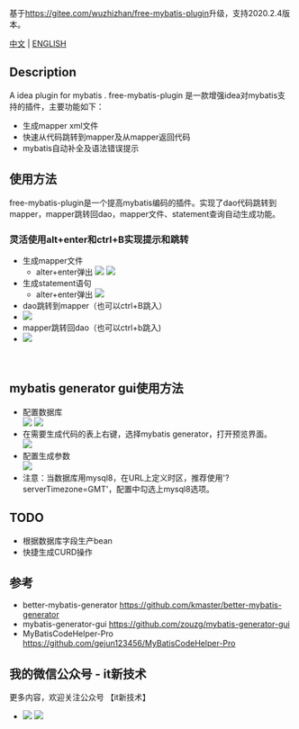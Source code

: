 基于<https://gitee.com/wuzhizhan/free-mybatis-plugin>升级，支持2020.2.4版本。

[中文](README.md) | 
[ENGLISH](README_EN.md)

## Description
A idea plugin for mybatis .
free-mybatis-plugin 是一款增强idea对mybatis支持的插件，主要功能如下：
- 生成mapper xml文件
- 快速从代码跳转到mapper及从mapper返回代码
- mybatis自动补全及语法错误提示

## 使用方法
free-mybatis-plugin是一个提高mybatis编码的插件。实现了dao代码跳转到mapper，mapper跳转回dao，mapper文件、statement查询自动生成功能。
### 灵活使用alt+enter和ctrl+B实现提示和跳转
- 生成mapper文件
    - alter+enter弹出
![](https://images.gitee.com/uploads/images/2020/0121/151849_26a01dec_131460.png)
![](https://images.gitee.com/uploads/images/2020/0121/151849_59d74c18_131460.jpeg)
- 生成statement语句
    - alter+enter弹出
![](https://images.gitee.com/uploads/images/2020/0121/151849_594bfd4d_131460.jpeg)
- dao跳转到mapper（也可以ctrl+B跳入）
- ![](https://images.gitee.com/uploads/images/2020/0121/151850_9821ea07_131460.jpeg)
- mapper跳转回dao（也可以ctrl+b跳入)
- ![](https://images.gitee.com/uploads/images/2020/0121/151850_6ff9859f_131460.jpeg)
<br><br><br>
## mybatis generator gui使用方法
- 配置数据库<br>
![](https://images.gitee.com/uploads/images/2020/0121/151850_7decd93e_131460.png)
![](https://images.gitee.com/uploads/images/2020/0121/151849_3b35abd0_131460.png)
- 在需要生成代码的表上右键，选择mybatis generator，打开预览界面。 <br>
![](https://images.gitee.com/uploads/images/2020/0121/151849_6552ab20_131460.png)
- 配置生成参数<br>
![](https://images.gitee.com/uploads/images/2020/0121/151849_7fd4ada5_131460.png)
- 注意：当数据库用mysql8，在URL上定义时区，推荐使用'?serverTimezone=GMT'，配置中勾选上mysql8选项。<br>
   
## TODO
- 根据数据库字段生产bean
- 快捷生成CURD操作

## 参考
- better-mybatis-generator https://github.com/kmaster/better-mybatis-generator
- mybatis-generator-gui https://github.com/zouzg/mybatis-generator-gui
- MyBatisCodeHelper-Pro https://github.com/gejun123456/MyBatisCodeHelper-Pro
## 我的微信公众号 - it新技术
更多内容，欢迎关注公众号 【it新技术】
- ![](https://images.gitee.com/uploads/images/2020/0121/151850_6e6ac5da_131460.jpeg)
![](https://images.gitee.com/uploads/images/2020/0121/151850_003d690f_131460.jpeg)